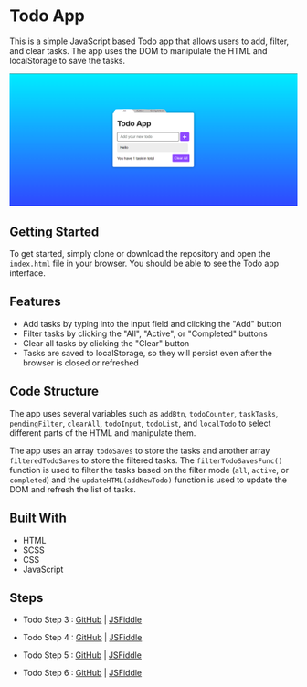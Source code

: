 <h1>Todo App</h1>
<p>
    This is a simple JavaScript based Todo app that allows users to add, filter,
    and clear tasks. The app uses the DOM to manipulate the HTML and
    localStorage to save the tasks.
</p>
<img src="Assets/readme-img.png" alt="Todo-App-img" />
<h2>Getting Started</h2>
<p>
    To get started, simply clone or download the repository and open the
    <code>index.html</code> file in your browser. You should be able to see the
    Todo app interface.
</p>
<h2>Features</h2>
<ul>
    <li>
        Add tasks by typing into the input field and clicking the "Add" button
    </li>
    <li>
        Filter tasks by clicking the "All", "Active", or "Completed" buttons
    </li>
    <li>Clear all tasks by clicking the "Clear" button</li>
    <li>
        Tasks are saved to localStorage, so they will persist even after the
        browser is closed or refreshed
    </li>
</ul>
<h2>Code Structure</h2>
<p>
    The app uses several variables such as <code>addBtn</code>,
    <code>todoCounter</code>, <code>taskTasks</code>,
    <code>pendingFilter</code>, <code>clearAll</code>, <code>todoInput</code>,
    <code>todoList</code>, and <code>localTodo</code> to select different parts
    of the HTML and manipulate them.
</p>
<p>
    The app uses an array <code>todoSaves</code> to store the tasks and another
    array <code>filteredTodoSaves</code> to store the filtered tasks. The
    <code>filterTodoSavesFunc()</code> function is used to filter the tasks
    based on the filter mode (<code>all</code>, <code>active</code>, or
    <code>completed</code>) and the <code>updateHTML(addNewTodo)</code> function
    is used to update the DOM and refresh the list of tasks.
</p>
<h2>Built With</h2>
<ul>
    <li>HTML</li>
    <li>SCSS</li>
    <li>CSS</li>
    <li>JavaScript</li>
</ul>
<h2>Steps</h2>
<ul>
    <li>
        <p>
            Todo Step 3 :
            <a
                href="https://github.com/Ali-Sdg90/Todo-App/tree/2471d1bfbd34de78b451684a90d3c6db4ac20350"
                target="_new"
                >GitHub</a
            >
            |
            <a href="https://jsfiddle.net/Ali_Sdg90/v60okbum/" target="_new"
                >JSFiddle</a
            >
        </p>
    </li>
    <li>
        <p>
            Todo Step 4 :
            <a
                href="https://github.com/Ali-Sdg90/Todo-App"
                target="_new"
                >GitHub</a
            >
            |
            <a href="https://jsfiddle.net/Ali_Sdg90/k4Lwxare/" target="_new"
                >JSFiddle</a
            >
        </p>
    </li>
    <li>
        <p>
            Todo Step 5 :
            <a
                href="https://github.com/Ali-Sdg90/Todo-App-KnockoutJS"
                target="_new"
                >GitHub</a
            >
            |
            <a href="https://jsfiddle.net/Ali_Sdg90/v7nac15g/4/" target="_new"
                >JSFiddle</a
            >
        </p>
    </li>
    <li>
        <p>
            Todo Step 6 :
            <a
                href="https://github.com/Ali-Sdg90/Todo-App"
                target="_new"
                >GitHub</a
            >
            |
            <a href="https://jsfiddle.net/Ali_Sdg90/bfLrwtxg/2/" target="_new"
                >JSFiddle</a
            >
        </p>
    </li>
</ul>
